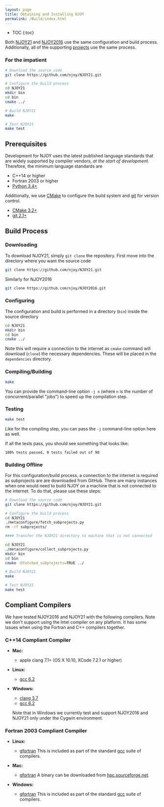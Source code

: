 ```yaml
---
layout: page
title: Obtaining and Installing NJOY
permalink: /Build/index.html
---
```

* TOC
{:toc}

Both [NJOY21](https://github.com/njoy) and [NJOY2016](https://github.com/njoy) use the same configuration and build process. Additionally, all of the supporting [projects](/Projects.html) use the same process. 

### For the impatient

```bash
# Download the source code
git clone https://github.com/njoy/NJOY21.git

# Configure the build process
cd NJOY21
mkdir bin
cd bin
cmake ../

# Build NJOY21
make

# Test NJOY21
make test
```

## Prerequisites
Development for NJOY uses the latest published language standards that are widely supported by compiler vendors, *at the start of development*. Therefore, the minimum language standards are

 - C++14 or higher
 - Fortran 2003 or higher
 - [Python 3.4+](https://python.org/)

Additionally, we use [CMake](https://cmake.org/) to configure the build system and [git](https://git-scm.com) for version control.

 - [CMake 3.2+](https://cmake.org/) 
 - [git 2.1+](https://git-scm.com)


## Build Process

### Downloading
To download NJOY21, simply `git clone` the repository. First move into the directory where you want the source code

```bash
git clone https://github.com/njoy/NJOY21.git
```
Similarly for NJOY2016

```bash
git clone https://github.com/njoy/NJOY2016.git
```
    
### Configuring
The configuration and build is performed in a directory (`bin`) inside the source directory

```bash
cd NJOY21
mkdir bin
cd bin
cmake ../
```

Note this will require a connection to the internet as `cmake` command will download (`clone`) the necessary dependencies. These will be placed in the `dependencies` directory.

### Compiling/Building

```bash
make
```
You can provide the command-line option `-j n` (where `n` is the number of concurrent/parallel "jobs") to speed up the compilation step.

### Testing


```bash
make test
```
Like for the compiling step, you can pass the `-j` command-line option here as well.

If all the tests pass, you should see something that looks like:

```
100% tests passed, 0 tests failed out of 90
```

### Building Offline
For this configuration/build process, a connection to the internet is required as subprojects are are downloaded from GitHub. There are many instances when one would need to build NJOY on a machine that is not connected to the internet. To do that, please use these steps:

```bash
# Download the source code
git clone https://github.com/njoy/NJOY21.git

# Configure the build process
cd NJOY21
./metaconfigure/fetch_subprojects.py
rm -rf subprojects/

#### Transfer the NJOY21 directory to machine that is not connected 

cd NJOY21
./metaconfigure/collect_subprojects.py
mkdir bin
cd bin
cmake -Dfetched_subprojects=TRUE ../

# Build NJOY21
make

# Test NJOY21
make test
```

## Compliant Compilers
We have tested NJOY2016 and NJOY21 with the following compilers. Note we don't support using the Intel compiler on any platform. It has some issues when using the Fortran and C++ compilers together.

### C++14 Compliant Compiler

  - **Mac:**

    - apple clang 7.1+ (OS X 10.10, XCode 7.2.1 or higher)

  - **Linux:**

    - [gcc 6.2](https://gcc.gnu.org) 

  - **Windows:**

    - [clang 3.7](http://llvm.org)
    - [gcc 6.2](https://gcc.gnu.org) 

    Note that in Windows we currently test and support NJOY2016 and NJOY21 only under the Cygwin environment.

### Fortran 2003 Compliant Compiler

 - **Linux:**

   - [gfortran](https://gcc.gnu.org/fortran/) This is included as part of the standard [gcc](https://gcc.gnu.org) suite of compilers.


 - **Mac:**
  
   - [gfortran](https://gcc.gnu.org/fortran/) A binary can be downloaded from [hpc.sourceforge.net](http://hpc.sourceforge.net).

 - **Windows:**

   - [gfortran](https://gcc.gnu.org/fortran/) This is included as part of the standard [gcc](https://gcc.gnu.org) suite of compilers.
